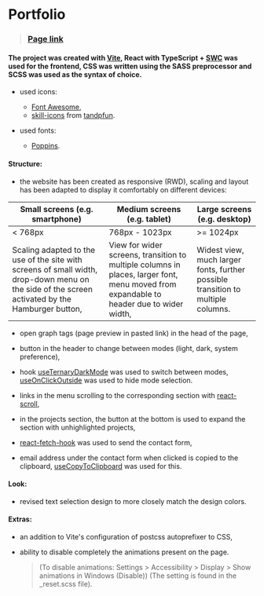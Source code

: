 # Portfolio

> ### [Page link](https://mndev.eu)

#### The project was created with [Vite](https://vitejs.dev/), React with TypeScript + [SWC](https://github.com/vitejs/vite-plugin-react-swc) was used for the frontend, CSS was written using the SASS preprocessor and SCSS was used as the syntax of choice.

- used icons:

  - [Font Awesome](https://fontawesome.com/),
  - [skill-icons](https://github.com/tandpfun/skill-icons) from [tandpfun](https://github.com/tandpfun).

- used fonts:

  - [Poppins](https://fonts.google.com/specimen/Poppins).

#### Structure:

- the website has been created as responsive (RWD), scaling and layout has been adapted to display it comfortably on different devices:

| Small screens (e.g. smartphone)                                                                                                                 | Medium screens (e.g. tablet)                                                                                                            | Large screens (e.g. desktop)                                                     |
| ----------------------------------------------------------------------------------------------------------------------------------------------- | --------------------------------------------------------------------------------------------------------------------------------------- | -------------------------------------------------------------------------------- |
| < 768px                                                                                                                                         | 768px - 1023px                                                                                                                          | >= 1024px                                                                        |
| Scaling adapted to the use of the site with screens of small width, drop-down menu on the side of the screen activated by the Hamburger button, | View for wider screens, transition to multiple columns in places, larger font, menu moved from expandable to header due to wider width, | Widest view, much larger fonts, further possible transition to multiple columns. |

- open graph tags (page preview in pasted link) in the head of the page,

- button in the header to change between modes (light, dark, system preference),

- hook [useTernaryDarkMode](https://usehooks-ts.com/react-hook/use-ternary-dark-mode) was used to switch between modes, [useOnClickOutside](https://usehooks-ts.com/react-hook/use-on-click-outside) was used to hide mode selection.

- links in the menu scrolling to the corresponding section with [react-scroll](https://www.npmjs.com/package/react-scroll),

- in the projects section, the button at the bottom is used to expand the section with unhighlighted projects,

- [react-fetch-hook](https://www.npmjs.com/package/react-fetch-hook) was used to send the contact form,

- email address under the contact form when clicked is copied to the clipboard, [useCopyToClipboard](https://usehooks-ts.com/react-hook/use-copy-to-clipboard) was used for this.

#### Look:

- revised text selection design to more closely match the design colors.

#### Extras:

- an addition to Vite's configuration of postcss autoprefixer to CSS,

- ability to disable completely the animations present on the page.

  > (To disable animations: Settings > Accessibility > Display > Show animations in Windows (Disable)) (The setting is found in the \_reset.scss file).
